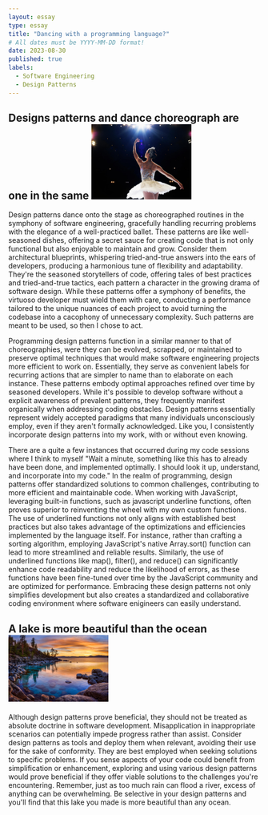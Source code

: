 ```yaml
---
layout: essay
type: essay
title: "Dancing with a programming language?"
# All dates must be YYYY-MM-DD format!
date: 2023-08-30
published: true
labels:
  - Software Engineering
  - Design Patterns
---
```


## Designs patterns and dance choreograph are one in the same <img width="200px" class="rounded float-start pe-4" src="../img/difficulty/ballerinadancing.jpg">

Design patterns dance onto the stage as choreographed routines in the symphony of software engineering, gracefully handling recurring problems with the elegance of a well-practiced ballet. These patterns are like well-seasoned dishes, offering a secret sauce for creating code that is not only functional but also enjoyable to maintain and grow. Consider them architectural blueprints, whispering tried-and-true answers into the ears of developers, producing a harmonious tune of flexibility and adaptability. They're the seasoned storytellers of code, offering tales of best practices and tried-and-true tactics, each pattern a character in the growing drama of software design. While these patterns offer a symphony of benefits, the virtuoso developer must wield them with care, conducting a performance tailored to the unique nuances of each project to avoid turning the codebase into a cacophony of unnecessary complexity. Such patterns are meant to be used, so then I chose to act.

Programming design patterns function in a similar manner to that of choreographies, were they can be evolved, scrapped, or maintained to preserve optimal techniques that would make software engineering projects more efficient to work on. Essentially, they serve as convenient labels for recurring actions that are simpler to name than to elaborate on each instance. These patterns embody optimal approaches refined over time by seasoned developers. While it's possible to develop software without a explicit awareness of prevalent patterns, they frequently manifest organically when addressing coding obstacles. Design patterns essentially represent widely accepted paradigms that many individuals unconsciously employ, even if they aren't formally acknowledged. Like you, I consistently incorporate design patterns into my work, with or without even knowing.

There are a quite a few instances that occurred during my code sessions where I think to myself "Wait a minute, something like this has to already have been done, and implemented optimally. I should look it up, understand, and incorporate into my code." In the realm of programming, design patterns offer standardized solutions to common challenges, contributing to more efficient and maintainable code. When working with JavaScript, leveraging built-in functions, such as javascript underline functions, often proves superior to reinventing the wheel with my own custom functions. The use of underlined functions not only aligns with established best practices but also takes advantage of the optimizations and efficiencies implemented by the language itself. For instance, rather than crafting a sorting algorithm, employing JavaScript's native Array.sort() function can lead to more streamlined and reliable results. Similarly, the use of underlined functions like map(), filter(), and reduce() can significantly enhance code readability and reduce the likelihood of errors, as these functions have been fine-tuned over time by the JavaScript community and are optimized for performance. Embracing these design patterns not only simplifies development but also creates a standardized and collaborative coding environment where software enigineers can easily understand.

## A lake is more beautiful than the ocean <img width="200px" class="rounded float-start pe-4" src="../img/difficulty/lake.jpg">

Although design patterns prove beneficial, they should not be treated as absolute doctrine in software development. Misapplication in inappropriate scenarios can potentially impede progress rather than assist. Consider design patterns as tools and deploy them when relevant, avoiding their use for the sake of conformity. They are best employed when seeking solutions to specific problems. If you sense aspects of your code could benefit from simplification or enhancement, exploring and using various design patterns would prove beneficial if they offer viable solutions to the challenges you're encountering. Remember, just as too much rain can flood a river, excess of anything can be overwhelming. Be selective in your design patterns and you'll find that this lake you made is more beautiful than any ocean.
